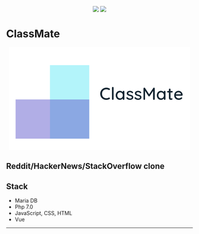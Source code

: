 <div align="center">
	<img src="https://img.shields.io/github/issues/harps116/classmate.svg?style=flat-square">
	<img src="https://img.shields.io/github/license/harps116/classmate.svg?style=flat-square">
</div>

# ClassMate

<div align="center">
	<img src="classmate-logo.png" alt="Classmate logo"></img>
</div>

## Reddit/HackerNews/StackOverflow clone

## Stack

- Maria DB
- Php 7.0
- JavaScript, CSS, HTML
- Vue

---
